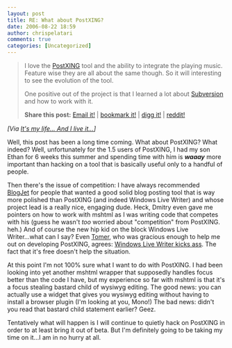 ```yaml
---
layout: post
title: RE: What about PostXING?
date: 2006-08-22 18:59
author: chrispelatari
comments: true
categories: [Uncategorized]
---
```


<blockquote>
  <p>I love the <a href="http://postxing.net/blog/">PostXING</a> tool and the 
  ability to integrate the playing music. Feature wise they are all about the 
  same though. So it will interesting to see the evolution of the tool.</p>
  <p>One positive out of the project is that I learned a lot about <a href="http://search.msn.com/results.aspx?q=Subversion&amp;FORM=QBRE">Subversion</a> 
  and how to work with it.</p>
  <div class="shareblock"><strong>Share this post:</strong> <a title="Email What about PostXING?" href="mailto:?body=Thought%20you%20might%20like%20this:%20http://jazzynupe.net/blog/archive/2006/08/22/775.aspx&amp;subject=What+about+PostXING%3f">Email 
  it!</a> | <a title="Submit What about PostXING? to del.icio.us" href="http://del.icio.us/post?url=http://jazzynupe.net/blog/archive/2006/08/22/775.aspx&amp;title=What+about+PostXING%3f">bookmark 
  it!</a> | <a title="Submit What about PostXING? to digg.com" href="http://www.digg.com/submit?url=http://jazzynupe.net/blog/archive/2006/08/22/775.aspx&amp;phase=2">digg 
  it!</a> | <a title="Submit What about PostXING? to reddit.com" href="http://reddit.com/submit?url=http://jazzynupe.net/blog/archive/2006/08/22/775.aspx&amp;title=What+about+PostXING%3f">reddit!</a></div><img height="1" src="http://jazzynupe.net/blog/aggbug.aspx?PostID=775" width="1" /></blockquote>
<p><i>[Via <a href="http://jazzynupe.net/blog/archive/2006/08/22/775.aspx">It's 
my life... And I live it...</a>]</i> </p>
<p>Well, this post has been a long time coming. What about PostXING? What 
indeed? Well, unfortunately for the 1.5 users of PostXING, I had my son Ethan 
for 6 weeks this summer and spending time with him is 
<strong><em>waaay</em></strong> more important than hacking on a tool that is 
basically useful only to a handful of people. </p>
<p>Then there's the issue of competition: I have always recommended <a href="http://blogjet.com">BlogJet</a> for people that wanted a good solid 
blog posting tool that is way more polished than PostXING (and indeed Windows 
Live Writer) and whose project lead is a really nice, engaging dude. 
Heck, Dmitry even gave me pointers on how to work with mshtml as I was 
writing code that competes with his (guess he wasn't <em>too</em> worried about 
"competition" from PostXING. heh.) And of course the new hip kid on the block 
Windows Live Writer...what can I say? Even <a href="http://tomergabel.com">Tomer</a>, who was gracious enough to help me out 
on developing PostXING, agrees: <a href="http://www.tomergabel.com/PermaLink,guid,8a9d12a0-4eb4-4cf1-aeba-ec956fc8be43.aspx">Windows 
Live Writer kicks ass</a>. The fact that it's free doesn't help the 
situation.</p>
<p>At this point I'm not 100% sure what I want to do with PostXING. I had been 
looking into yet another mshtml wrapper that supposedly handles focus better 
than the code I have, but my experience so far with mshtml is that it's a focus 
stealing bastard child of wysiwyg editing. The good news: you can actually use a 
widget that gives you wysiwyg editing without having to install a browser plugin 
(I'm looking at you, Mono!) The bad news: didn't you read that bastard child 
statement earlier? Geez.</p>
<p>Tentatively what will happen is I will continue to quietly hack on PostXING 
in order to at least bring it out of beta. But I'm definitely going to be taking 
my time on it...I am in no hurry at all.</p>
